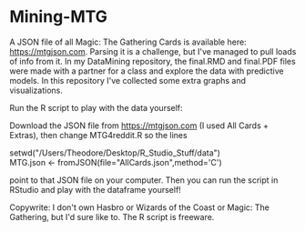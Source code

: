# Mining-MTG
A JSON file of all Magic: The Gathering Cards is available here: https://mtgjson.com. Parsing it is a challenge, but
I've managed to pull loads of info from it. In my DataMining repository, the final.RMD and final.PDF files 
were made with a partner for a class and explore the data with predictive models. 
In this repository I've collected some extra graphs and visualizations. 

Run the R script to play with the data yourself:

Download the JSON file from https://mtgjson.com (I used All Cards + Extras), then change MTG4reddit.R so the lines

setwd("/Users/Theodore/Desktop/R_Studio_Stuff/data")  
MTG.json <- fromJSON(file="AllCards.json",method='C') 

point to that JSON file on your computer. Then you can run the script in RStudio and play with the dataframe yourself!

Copywrite:
I don't own Hasbro or Wizards of the Coast or Magic: The Gathering, but I'd sure like to.
The R script is freeware. 
